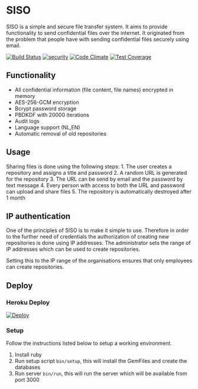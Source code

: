 # SISO

SISO is a simple and secure file transfer system. It aims to provide functionality to send confidential files over the internet. It originated from the problem that people have with sending confidential files securely using email.  

[![Build Status](https://travis-ci.org/rkokkelk/siso.svg?branch=master)](https://travis-ci.org/rkokkelk/siso) [![security](https://hakiri.io/github/rkokkelk/siso/master.svg)](https://hakiri.io/github/rkokkelk/siso/master) [![Code Climate](https://codeclimate.com/github/rkokkelk/siso/badges/gpa.svg)](https://codeclimate.com/github/rkokkelk/siso) [![Test Coverage](https://codeclimate.com/github/rkokkelk/siso/badges/coverage.svg)](https://codeclimate.com/github/rkokkelk/siso/coverage)

## Functionality

- All confidential information (file content, file names) encrypted in memory
- AES-256-GCM encryption
- Bcrypt password storage
- PBDKDF with 20000 iterations
- Audit logs
- Language support (NL,EN)
- Automatic removal of old repositories

## Usage

Sharing files is done using the following steps:
    1. The user creates a repository and assigns a title and password
    2. A random URL is generated for the repository
    3. The URL can be send by email and the password by text message
    4. Every person with access to both the URL and password can upload and share files
    5. The repository is automatically destroyed after 1 month  
     
## IP authentication
 
One of the principles of SISO is to make it simple to use. Therefore in order to the further need of credentials the authorization of creating new repositories is done using IP addresses. The administrator sets the range of IP addresses which can be used to create repositories. 
   
Setting this to the IP range of the organisations ensures that only employees can create repositories.

## Deploy

### Heroku Deploy
[![Deploy](https://www.herokucdn.com/deploy/button.svg)](https://heroku.com/deploy?env[RAILS_ENV]=heroku)

### Setup

Follow the instructions listed below to setup a working environment. 

1. Install ruby
2. Run setup script `bin/setup`, this will install the GemFiles and create the databases
3. Run server `bin/run`, this will run the server which will be available from port 3000
